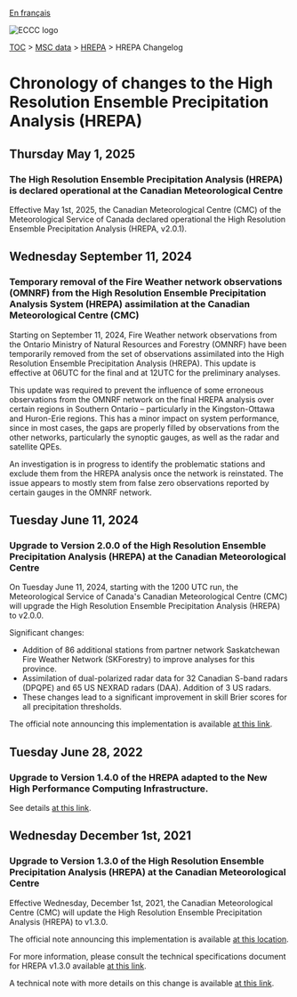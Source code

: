 [En français](changelog_hrepa_fr.md)

![ECCC logo](../../img_eccc-logo.png)

[TOC](../../readme_en.md) > [MSC data](../readme_en.md) > [HREPA](readme_hrepa_en.md) > HREPA Changelog

# Chronology of changes to the High Resolution Ensemble Precipitation Analysis (HREPA)

## Thursday May 1, 2025

### The High Resolution Ensemble Precipitation Analysis (HREPA) is declared operational at the Canadian Meteorological Centre

Effective May 1st, 2025, the Canadian Meteorological Centre (CMC) of the Meteorological Service of Canada declared operational the High Resolution Ensemble Precipitation Analysis (HREPA, v2.0.1).

## Wednesday September 11, 2024

### Temporary removal of the Fire Weather network observations (OMNRF) from the High Resolution Ensemble Precipitation Analysis System (HREPA) assimilation at the Canadian Meteorological Centre (CMC)

Starting on September 11, 2024, Fire Weather network observations from the Ontario Ministry of Natural Resources and Forestry (OMNRF) have been temporarily removed from the set of observations assimilated into the High Resolution Ensemble Precipitation Analysis (HREPA). This update is effective at 06UTC for the final and at 12UTC for the preliminary analyses.

This update was required to prevent the influence of some erroneous observations from the OMNRF network on the final HREPA analysis over certain regions in Southern Ontario – particularly in the Kingston-Ottawa and Huron-Erie regions. This has a minor impact on system performance, since in most cases, the gaps are properly filled by observations from the other networks, particularly the synoptic gauges, as well as the radar and satellite QPEs.

An investigation is in progress to identify the problematic stations and exclude them from the HREPA analysis once the network is reinstated. The issue appears to mostly stem from false zero observations reported by certain gauges in the OMNRF network.

## Tuesday June 11, 2024

### Upgrade to Version 2.0.0 of the High Resolution Ensemble Precipitation Analysis (HREPA) at the Canadian Meteorological Centre

On Tuesday June 11, 2024, starting with the 1200 UTC run, the Meteorological Service of Canada's Canadian Meteorological Centre (CMC) will upgrade the High Resolution Ensemble Precipitation Analysis (HREPA) to v2.0.0.

Significant changes:

* Addition of 86 additional stations from partner network Saskatchewan Fire Weather Network (SKForestry) to improve analyses for this province.
* Assimilation of dual-polarized radar data for 32 Canadian S-band radars (DPQPE) and 65 US NEXRAD radars (DAA). Addition of 3 US radars.
* These changes lead to a significant improvement in skill Brier scores for all precipitation thresholds.

The official note announcing this implementation is available [at this link](https://dd.meteo.gc.ca/doc/genots/2024/06/10/NOCN03_CWAO_101857___46443).

## Tuesday June 28, 2022

### Upgrade to Version 1.4.0 of the HREPA adapted to the New High Performance Computing Infrastructure.

See details [at this link](../changelog_multisystems_en.md).

## Wednesday December 1st, 2021

### Upgrade to Version 1.3.0 of the High Resolution Ensemble Precipitation Analysis (HREPA) at the Canadian Meteorological Centre

Effective Wednesday, December 1st, 2021, the Canadian Meteorological Centre (CMC) will update the High Resolution Ensemble Precipitation Analysis (HREPA) to v1.3.0.


The official note announcing this implementation is available [at this location](https://dd.meteo.gc.ca/doc/genots/2021/11/26/NOCN03_CWAO_262118___50159).

For more information, please consult the technical specifications document for HREPA v1.3.0 available [at this link](https://collaboration.cmc.ec.gc.ca/cmc/CMOI/product_guide/docs/tech_specifications/tech_specifications_HREPA_1.3.0_e.pdf).

A technical note with more details on this change is available [at this link](https://collaboration.cmc.ec.gc.ca/cmc/CMOI/product_guide/docs/tech_notes/technote_capa_hrepa-130_e.pdf).



